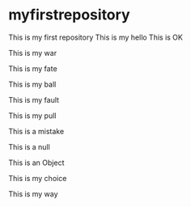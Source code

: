 # myfirstrepository
This is my first repository
This is my hello
This is OK

This is my war

This is my fate

This is my ball

This is my fault

This is my pull

This is a mistake

This is a null

This is an Object

This is my choice

This is my way